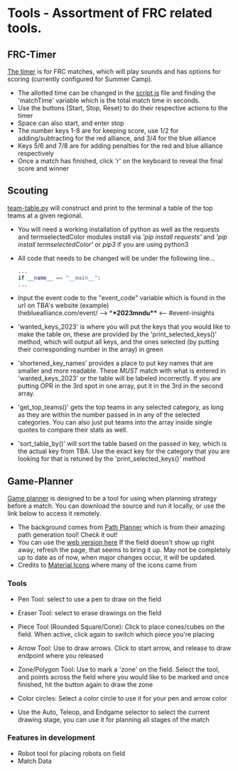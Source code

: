 # Tools - Assortment of FRC related tools.

## FRC-Timer

[The timer](./FRC-Timer) is for FRC matches, which will play sounds and has options for scoring (currently configured for Summer Camp).

- The allotted time can be changed in the [script.js](./FRC-Timer/script.js) file and finding the 'matchTime' variable which is the total match time in seconds.
- Use the buttons (Start, Stop, Reset) to do their respective actions to the timer
- Space can also start, and enter stop
- The number keys 1-8 are for keeping score, use 1/2 for adding/subtracting for the red alliance, and 3/4 for the blue alliance
- Keys 5/6 and 7/8 are for adding penalties for the red and blue alliance respectively
- Once a match has finished, click 'r' on the keyboard to reveal the final score and winner

## Scouting

[team-table.py](./Scouting/team-table.py) will construct and print to the terminal a table of the top teams at a given regional.

- You will need a working installation of python as well as the requests and termselectedColor modules
  install via <em>'pip install requests'</em> and <em>'pip install termselectedColor'</em> or <em>pip3</em> if you are using python3
- All code that needs to be changed will be under the following line...

  ```python
  ...
  if __name__ == "__main__":
  ...
  ```

- Input the event code to the "event_code" variable which is found in the url on TBA's website (example)\
   thebluealliance.com/event/ --> \***\*2023mndu\*\*** <-- #event-insights
- 'wanted_keys_2023' is where you will put the keys that you would like to make the table on, these are provided by the 'print_selected_keys()' method, which will output all keys, and the ones selected (by putting their corresponding number in the array) in green
- 'shortened_key_names' provides a place to put key names that are smaller and more readable. These <em>MUST</em> match with what is entered in 'wanted_keys_2023' or the table will be labeled incorrectly. If you are putting OPR in the 3rd spot in one array, put it in the 3rd in the second array.
- 'get_top_teams()' gets the top teams in any selected category, as long as they are within the number passed in in any of the selected categories. You can also just put teams into the array inside single quotes to compare their stats as well.
- 'sort_table_by()' will sort the table based on the passed in key, which is the actual key from TBA. Use the exact key for the category that you are looking for that is retuned by the 'print_selected_keys()' method

## Game-Planner

[Game planner](./Game-Planner) is designed to be a tool for using when planning strategy before a match. You can download the source and run it locally, or use the link below to access it remotely.

- The background comes from [Path Planner](https://github.com/mjansen4857/pathplanner) which is from their amazing path generation tool! Check it out!
- You can use the [web version here](https://team2530.github.io/Game-Planner/) If the field doesn't show up right away, refresh the page, that seems to bring it up. May not be completely up to date as of now, when major changes occur, it will be updated.
- Credits to [Material Icons](https://fonts.google.com/icons) where many of the icons came from

### Tools
- Pen Tool: select to use a pen to draw on the field
- Eraser Tool: select to erase drawings on the field
- Piece Tool (Rounded Square/Cone): Click to place cones/cubes on the field. When active, click again to switch which piece you're placing
- Arrow Tool: Use to draw arrows. Click to start arrow, and release to draw endpoint where you released
- Zone/Polygon Tool: Use to mark a 'zone' on the field. Select the tool, and points across the field where you would like to be marked
and once finished, hit the button again to draw the zone

- Color circles: Select a color circle to use it for your pen and arrow color
- Use the Auto, Teleop, and Endgame selector to select the current drawing stage, you can use it for planning all stages of the match


### Features in development
- Robot tool for placing robots on field
- Match Data